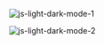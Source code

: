![js-light-dark-mode-1](https://github.com/ozkannbuyuk/js-light-dark-mode/assets/111967202/c58edc1a-b3d4-4fcf-8ea1-61faae5ef6a9)

![js-light-dark-mode-2](https://github.com/ozkannbuyuk/js-light-dark-mode/assets/111967202/84e99671-5391-45dc-aad0-d23c9d5c2ef8)

